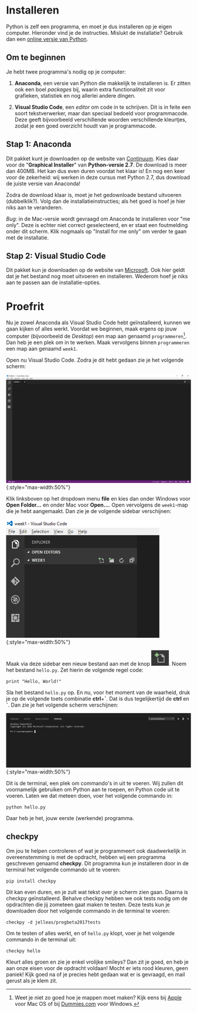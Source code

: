 # Installeren

Python is zelf een programma, en moet je dus installeren op je eigen computer. Hieronder vind je de instructies. Mislukt de installatie? Gebruik dan een [online versie van Python](/python/ide).

## Om te beginnen

Je hebt twee programma's nodig op je computer:

1. **Anaconda**, een versie van Python die makkelijk te installeren is. Er zitten ook een boel *packages* bij, waarin extra functionaliteit zit voor grafieken, statistiek en nog allerlei andere dingen.

2. **Visual Studio Code**, een *editor* om code in te schrijven. Dit is in feite een soort tekstverwerker, maar dan speciaal bedoeld voor programmacode. Deze geeft bijvoorbeeld verschillende woorden verschillende kleurtjes, zodat je een goed overzicht houdt van je programmacode.

## Stap 1: Anaconda

Dit pakket kunt je downloaden op de website van [Continuum](https://www.continuum.io/downloads). Kies daar voor de "**Graphical Installer**" van **Python-versie 2.7**. De download is meer dan 400MB. Het kan dus even duren voordat het klaar is! En nog een keer voor de zekerheid: wij werken in deze cursus met Python 2.7, dus download de juiste versie van Anaconda!

Zodra de download klaar is, moet je het gedownloade bestand uitvoeren (dubbelklik?). Volg dan de installatieinstructies; als het goed is hoef je hier niks aan te veranderen.

*Bug*: in de Mac-versie wordt gevraagd om Anaconda te installeren voor "me only". Deze is echter niet correct geselecteerd, en er staat een foutmelding onder dit scherm. Klik nogmaals op "Install for me only" om verder te gaan met de installatie.


## Stap 2: Visual Studio Code

Dit pakket kun je downloaden op de website van [Microsoft](https://code.visualstudio.com/). Ook hier geldt dat je het bestand nog moet uitvoeren en installeren. Wederom hoef je niks aan te passen aan de installatie-opties.

# Proefrit

Nu je zowel Anaconda als Visual Studio Code hebt geïnstalleerd, kunnen we gaan kijken of alles werkt. Voordat we beginnen, maak ergens op jouw computer (bijvoorbeeld de *Desktop*) een map aan genaamd `programmeren`[^1]. Dan heb je een plek om in te werken. Maak vervolgens binnen `programmeren` een map aan genaamd `week1`.  

Open nu Visual Studio Code. Zodra je dit hebt gedaan zie je het volgende scherm:

![visualstudio](visualstudio.png){:style="max-width:50%"}

Klik linksboven op het dropdown menu **file** en kies dan onder Windows voor **Open Folder...** en onder Mac voor **Open...**. Open vervolgens de `week1`-map die je hebt aangemaakt. Dan zie je de volgende sidebar verschijnen:

![visualnewfile](visualnewfile.png){:style="max-width:50%"}

Maak via deze sidebar een nieuw bestand aan met de knop ![](visualnewfilebutton.png). Noem het bestand `hello.py`. Zet hierin de volgende regel code: 

	print "Hello, World!"

 Sla het bestand `hello.py` op. En nu, voor het moment van de waarheid, druk je op de volgende toets combinatie **ctrl**+**\`**. Dat is dus tegelijkertijd de **ctrl** en **\`**. Dan zie je het volgende scherm verschijnen:

![visualterminal](visualterminal.png){:style="max-width:50%"}

Dit is de terminal, een plek om commando's in uit te voeren. Wij zullen dit voornamelijk gebruiken om Python aan te roepen, en Python code uit te voeren. Laten we dat meteen doen, voer het volgende commando in:

	python hello.py

Daar heb je het, jouw eerste (werkende) programma.


## checkpy

Om jou te helpen controleren of wat je programmeert ook daadwerkelijk in overeenstemming is met de opdracht, hebben wij een programma geschreven genaamd **checkpy**. Dit programma kun je installeren door in de terminal het volgende commando uit te voeren:

	pip install checkpy

Dit kan even duren, en je zult wat tekst over je scherm zien gaan. Daarna is checkpy geïnstalleerd. Behalve checkpy hebben we ook tests nodig om de opdrachten die jij zometeen gaat maken te testen. Deze tests kun je downloaden door het volgende commando in de terminal te voeren:

	checkpy -d jelleas/progbeta2017tests

Om te testen of alles werkt, en of `hello.py` klopt, voer je het volgende commando in de terminal uit:

	checkpy hello

Kleurt alles groen en zie je enkel vrolijke smileys? Dan zit je goed, en heb je aan onze eisen voor de opdracht voldaan! Mocht er iets rood kleuren, geen paniek! Kijk goed na of je precies hebt gedaan wat er is gevraagd, en mail gerust als je klem zit.

[^1]: Weet je niet zo goed hoe je mappen moet maken? Kijk eens bij [Apple](https://support.apple.com/en-us/HT201732) voor Mac OS of bij [Dummies.com](http://www.dummies.com/computers/operating-systems/windows-10/how-to-create-a-new-folder-in-windows-10/) voor Windows.